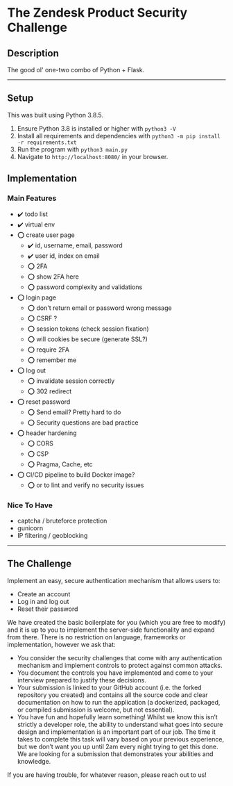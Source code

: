 # The Zendesk Product Security Challenge

## Description
The good ol' one-two combo of Python + Flask.
<hr>

## Setup

This was built using Python 3.8.5.

1. Ensure Python 3.8 is installed or higher with `python3 -V`
2. Install all requirements and dependencies with `python3 -m pip install -r requirements.txt`
3. Run the program with `python3 main.py`
4. Navigate to `http://localhost:8080/` in your browser.

## Implementation

### Main Features
* :heavy_check_mark: todo list
* :heavy_check_mark: virtual env
* :o: create user page  
    * :heavy_check_mark: id, username, email, password
    * :heavy_check_mark: user id, index on email
    * :o: 2FA
    * :o: show 2FA here
    * :o: password complexity and validations
* :o: login page
    * :o: don't return email or password wrong message
    * :o: CSRF ?
    * :o: session tokens (check session fixation)
    * :o: will cookies be secure (generate SSL?)
    * :o: require 2FA
    * :o: remember me
* :o: log out
    * :o: invalidate session correctly
    * :o: 302 redirect
* :o: reset password
    * :o: Send email? Pretty hard to do
    * :o: Security questions are bad practice
* :o: header hardening
    * :o: CORS
    * :o: CSP
    * :o: Pragma, Cache, etc
* :o: CI/CD pipeline to build Docker image?
    * :o: or to lint and verify no security issues


### Nice To Have  
*  captcha / bruteforce protection
* gunicorn
* IP filtering / geoblocking
<hr>

## The Challenge

Implement an easy, secure authentication mechanism that allows users to:
- Create an account
- Log in and log out
- Reset their password

We have created the basic boilerplate for you (which you are free to modify) and it is up to you to implement the server-side functionality and expand from there. There is no restriction on language, frameworks or implementation, however we ask that: 
- You consider the security challenges that come with any authentication mechanism and implement controls to protect against common attacks.
- You document the controls you have implemented and come to your interview prepared to justify these decisions.
- Your submission is linked to your GitHub account (i.e. the forked repository you created) and contains all the source code and clear documentation on how to run the application (a dockerized, packaged, or compiled submission is welcome, but not essential). 
- You have fun and hopefully learn something! Whilst we know this isn’t strictly a developer role, the ability to understand what goes into secure design and implementation is an important part of our job. The time it takes to complete this task will vary based on your previous experience, but we don’t want you up until 2am every night trying to get this done. We are looking for a submission that demonstrates your abilities and knowledge.
 
If you are having trouble, for whatever reason, please reach out to us! 

